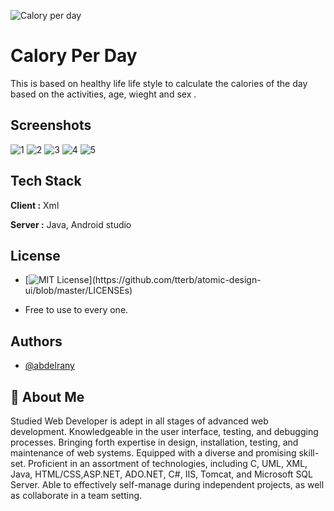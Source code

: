 ![Calory per day](https://user-images.githubusercontent.com/79026033/142774691-4a3826df-c9b2-4bec-93e1-685edd9908aa.jpg)


# Calory Per Day

This is based on healthy life life style to calculate the calories of the day based on the activities, age, wieght and sex .
## Screenshots

![1](https://user-images.githubusercontent.com/79026033/142774397-429883fa-5bf8-4055-bfce-b0f6b3925580.jpg)
![2](https://user-images.githubusercontent.com/79026033/142774398-ce1e1c51-1685-41bb-b1cf-52d588a14dca.jpg)
![3](https://user-images.githubusercontent.com/79026033/142774399-9ff2028a-4a1e-4f73-a076-ea60f0a1474a.jpg)
![4](https://user-images.githubusercontent.com/79026033/142774400-a3b93c4f-675a-4295-bd25-09728510863e.jpg)
![5](https://user-images.githubusercontent.com/79026033/142774401-25396e56-cf2c-40ac-9926-2eed891a13c8.jpg)
## Tech Stack

**Client :** Xml

**Server :** Java, Android studio


## License
- [![MIT License](https://img.shields.io/apm/l/atomic-design-ui.svg?)](https://github.com/tterb/atomic-design-ui/blob/master/LICENSEs)

- Free to use to every one.


## Authors

- [@abdelrany](https://github.com/abdelrany)


## 🚀 About Me
Studied Web Developer is adept in all stages of advanced web development. Knowledgeable in the user interface, testing, and debugging processes. Bringing forth expertise in design, installation, testing, and maintenance of web systems. Equipped with a diverse and promising skill-set. Proficient in an assortment of technologies, including C, UML, XML, Java, HTML/CSS,ASP.NET, ADO.NET, C#, IIS, Tomcat, and Microsoft SQL Server. Able to effectively self-manage during independent projects, as well as collaborate in a team setting.

